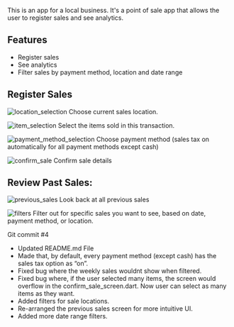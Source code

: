 This is an app for a local business. It's a point of sale app that allows the user to register sales and see analytics.

## Features

- Register sales
- See analytics
- Filter sales by payment method, location and date range

## Register Sales

![location_selection](https://github.com/user-attachments/assets/3313005d-6eac-46f7-b34f-39742659b97a)
Choose current sales location.

![item_selection](https://github.com/user-attachments/assets/d62db180-b052-411e-b006-d7ec7497a61d)
Select the items sold in this transaction.

![payment_method_selection](https://github.com/user-attachments/assets/7a019869-2cfb-45cf-8e49-ef0f40f33ef0)
Choose payment method
  (sales tax on automatically for all payment methods except cash)

![confirm_sale](https://github.com/user-attachments/assets/36dec941-f649-4df2-9b34-fd518d9ddb96)
Confirm sale details

## Review Past Sales:

![previous_sales](https://github.com/user-attachments/assets/ed92f96f-c774-4219-b675-df03e21e44a3)
Look back at all previous sales

![filters](https://github.com/user-attachments/assets/02d85fc1-d879-4fff-bbbe-542cc82c3b6e)
Filter out for specific sales you want to see, based on date, payment method, or location.

Git commit #4

- Updated README.md File
- Made that, by default, every payment method (except cash) has the sales tax option as “on”. 
- Fixed bug where the weekly sales wouldnt show when filtered.
- Fixed bug where, if the user selected many items, the screen would overflow in the confirm_sale_screen.dart. Now user can select as many items as they want.
- Added filters for sale locations.
- Re-arranged the previous sales screen for more intuitive UI.
- Added more date range filters.
